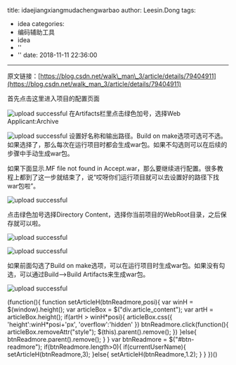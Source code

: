 title: idaejiangxiangmudachengwarbao
author: Leesin.Dong
tags:
  - idea
categories:
  - 编码辅助工具
  - idea
  - ''
  - ''
date: 2018-11-11 22:36:00
---
原文链接：[https://blog.csdn.net/walk\_man\_3/article/details/79404911](https://blog.csdn.net/walk_man_3/article/details/79404911)

首先点击这里进入项目的配置页面


![upload successful](/images/my_blog_168.png)
在Artifacts栏里点击绿色加号，选择Web Applicant:Archive


![upload successful](/images/my_blog_169.png)
设置好名称和输出路径。Build on make选项可选可不选。如果选择了，那么每次在运行项目时都会生成war包。如果不勾选则可以在后续的步骤中手动生成war包。

如果下面显示.MF file not found in Accept.war，那么要继续进行配置。很多教程上都到了这一步就结束了，说“哎呀你们运行项目就可以去设置好的路径下找war包啦”。


![upload successful](/images/my_blog_170.png)

点击绿色加号选择Directory Content，选择你当前项目的WebRoot目录，之后保存就可以啦。


![upload successful](/images/my_blog_171.png)

![upload successful](/images/my_blog_172.png)

如果前面勾选了Build on make选项，可以在运行项目时生成war包。如果没有勾选，可以通过Build-->Build Artifacts来生成war包。


![upload successful](/images/my_blog_173.png)
 

(function(){ function setArticleH(btnReadmore,posi){ var winH = $(window).height(); var articleBox = $("div.article_content"); var artH = articleBox.height(); if(artH > winH\*posi){ articleBox.css({ 'height':winH\*posi+'px', 'overflow':'hidden' }) btnReadmore.click(function(){ articleBox.removeAttr("style"); $(this).parent().remove(); }) }else{ btnReadmore.parent().remove(); } } var btnReadmore = $("#btn-readmore"); if(btnReadmore.length>0){ if(currentUserName){ setArticleH(btnReadmore,3); }else{ setArticleH(btnReadmore,1.2); } } })()
